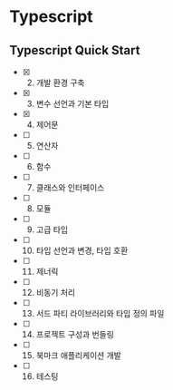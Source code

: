 # Typescript

## Typescript Quick Start

- [x] 2. 개발 환경 구축
- [x] 3. 변수 선언과 기본 타입
- [x] 4. 제어문
- [ ] 5. 연산자
- [ ] 6. 함수
- [ ] 7. 클래스와 인터페이스
- [ ] 8. 모듈
- [ ] 9. 고급 타입
- [ ] 10. 타입 선언과 변경, 타입 호환
- [ ] 11. 제너릭
- [ ] 12. 비동기 처리
- [ ] 13. 서드 파티 라이브러리와 타입 정의 파일
- [ ] 14. 프로젝트 구성과 번들링
- [ ] 15. 북마크 애플리케이션 개발
- [ ] 16. 테스팅




